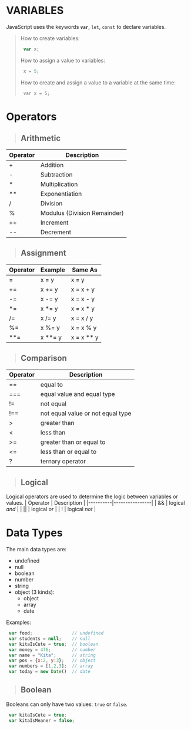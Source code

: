 ​
# VARIABLES
JavaScript uses the keywords **`var`**, `let`, `const` to declare variables.
> How to create variables: 
> ~~~js
>  var x;
> ~~~
> How to assign a value to variables:
> ~~~js
>  x = 5;
> ~~~
> How to create and assign a value to a variable at the same time:
> ~~~js*emphasized text*
>  var x = 5;
> ~~~


# Operators
> ## Arithmetic
| Operator | Description                   |
|----------|-------------------------------|
| +        | Addition                      |
| -        | Subtraction                   |
| *        | Multiplication                |
| **       | Exponentiation                |
| /        | Division                      |
| %        | Modulus (Division Remainder)  |
| ++       | Increment                     |
| --       | Decrement                     |

> ## Assignment
| Operator | Example |  Same As   |
|----------|---------|------------|
| =        | x = y   | x = y      |
| +=       | x += y  | x = x + y  |
| -=       | x -= y  | x = x - y  |
| *=       | x *= y  | x = x * y  |
| /=       | x /= y  | x = x / y  |
| %=       | x %= y  | x = x % y  |
| **=      | x **= y | x = x ** y |

> ## Comparison
| Operator | Description                        |
|----------|------------------------------------|
| ==       | equal to                           |
| ===      | equal value and equal type         |
| !=       | not equal                          |
| !==      | not equal value or not equal type  |
| >        | greater than                       |
| <        | less than                          |
| >=       | greater than or equal to           |
| <=       | less than or equal to              |
| ?        | ternary operator                   |

> ## Logical
Logical operators are used to determine the logic between variables or values.
| Operator | Description    |
|----------|----------------|
| &&       | logical *and*  |
| \|\|     | logical *or*   |
| !        | logical *not*  |


# Data Types

The main data types are:
- undefined
- null
- boolean
- number
- string
- object (3 kinds):
	- object
	- array
	- date

Examples:
```js
 var food;               // undefined
 var students = null;    // null
 var kitaIsCute = true;  // boolean
 var money = 476;        // number
 var name = "Kita";      // string
 var pos = {x:2, y:3};   // object
 var numbers = [1,2,3];  // array
 var today = new Date()  // date
```

> ## Boolean
Booleans can only have two values: `true` or `false`.
```js
 var kitaIsCute = true;
 var kitaIsMeaner = false;
```

